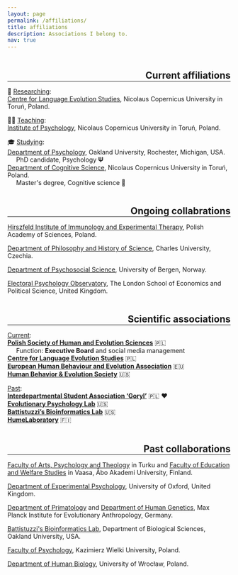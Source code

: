 ```yaml
---
layout: page
permalink: /affiliations/
title: affiliations
description: Associations I belong to.
nav: true
---
```

<h2 class="category" style="float:right; color: var(--global-divider-color); margin-bottom: 0;">Current affiliations</h2>
<hr style="clear:both; color:grey;">

🔎 <u>Researching</u>:<br />
<a href="https://cles.umk.pl/">Centre for Language Evolution Studies</a>, Nicolaus Copernicus University in Toruń, Poland. <br />

👩‍🏫 <u>Teaching</u>:<br />
<a href="http://psychologia.umk.pl/">Institute of Psychology</a>, Nicolaus Copernicus University in Toruń, Poland. <br />

🎓 <u>Studying</u>:<br />
<a href="https://www.oakland.edu/psychology/">Department of Psychology</a>, Oakland University, Rochester, Michigan, USA. <br />
&nbsp;&nbsp;&nbsp;&nbsp;&nbsp;PhD candidate, Psychology 𝚿<br />
<a href="https://kognitywistyka.umk.pl/pages/cognitive_science/">Department of Cognitive Science</a>, Nicolaus Copernicus University in Toruń, Poland. <br />
&nbsp;&nbsp;&nbsp;&nbsp;&nbsp;Master's degree, Cognitive science 🧠<br />


<h2 class="category" style="float:right; color: var(--global-divider-color); margin-bottom: 0;">Ongoing collabrations</h2>
<hr style="clear:both; color:grey;">

<a href="https://hirszfeld.pl/en/">Hirszfeld Institute of Immunology and Experimental Therapy</a>, Polish Academy of Sciences, Poland.

<a href="https://natur.cuni.cz/en/biology/departments-and-work-places/department-of-philosophy-and-history-of-science">Department of Philosophy and History of Science</a>, Charles University, Czechia.

<a href="https://www.uib.no/en/isp">Department of Psychosocial Science</a>, University of Bergen, Norway.

<a href="https://www.epob.org/">Electoral Psychology Observatory</a>, The London School of Economics and Political Science, United Kingdom.


<h2 class="category" style="float:right; color: var(--global-divider-color); margin-bottom: 0;">Scientific associations</h2>
<hr style="clear:both; color:grey;">

<u>Current</u>:<br />
<a href="http://ptnce.pl/main.php?page=start&lang=en"><b>Polish Society of Human and Evolution Sciences</b></a> 🇵🇱<br />
&nbsp;&nbsp;&nbsp;&nbsp;&nbsp;Function: <b>Executive Board</b> and social media management<br />
<a href="https://cles.umk.pl/"><b>Centre for Language Evolution Studies</b></a> 🇵🇱<br />
<a href="https://www.cambridge.org/core/membership/ehbea"><b>European Human Behaviour and Evolution Association</b></a> 🇪🇺<br />
<a href="https://www.hbes.com/"><b>Human Behavior & Evolution Society</b></a> 🇺🇸<br />

<u>Past</u>:<br />
<a href="https://www.facebook.com/mskngoryl/"><b>Interdepartmental Student Association ‘Goryl’</b></a> 🇵🇱 ❤️<br />
<a href="https://www.toddkshackelford.com/"><b>Evolutionary Psychology Lab</b></a> 🇺🇸<br />
<a href="https://oakland.edu/biology/directory/battistuzzi"><b>Battistuzzi’s Bioinformatics Lab</b></a> 🇺🇸<br />
<a href="https://twitter.com/HumeLaboratory"><b>HumeLaboratory</b></a> 🇫🇮<br />

<h2 class="category" style="float:right; color: var(--global-divider-color); margin-bottom: 0;">Past collaborations</h2>
<hr style="clear:both; color:grey;">

<a href="https://www.abo.fi/en/study-subject/psychology/">Faculty of Arts, Psychology and Theology</a> in Turku and <a href="https://www.abo.fi/en/vaasa/">Faculty of Education and Welfare Studies</a> in Vaasa, Åbo Akademi University, Finland.<br />

<a href="https://www.psy.ox.ac.uk/">Department of Experimental Psychology</a>, University of Oxford, United Kingdom.<br />

<a href="https://www.eva.mpg.de/index/">Department of Primatology</a> and <a href="https://www.eva.mpg.de/index/">Department of Human Genetics</a>, Max Planck Institute for Evolutionary Anthropology, Germany.<br />

<a href="https://oakland.edu/biology/directory/battistuzzi/">Battistuzzi's Bioinformatics Lab</a>, Department of Biological Sciences, Oakland University, USA.<br />

<a href="https://www.ukw.edu.pl/jednostka/faculty-of-psychology">Faculty of Psychology</a>, Kazimierz Wielki University, Poland.<br />

<a href="https://biologia.uwr.edu.pl/struktura/zaklady/zaklad-biologii-czlowieka/">Department of Human Biology</a>, University of Wrocław, Poland.<br />
